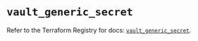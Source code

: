 # `vault_generic_secret`

Refer to the Terraform Registry for docs: [`vault_generic_secret`](https://registry.terraform.io/providers/hashicorp/vault/5.3.0/docs/resources/generic_secret).
